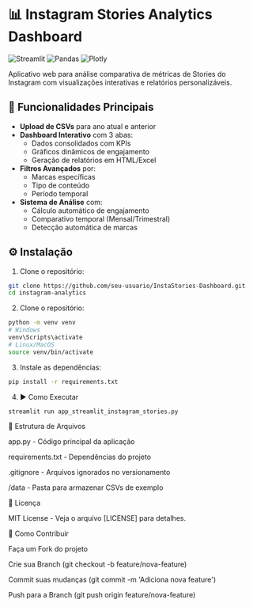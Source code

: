 # 📊 Instagram Stories Analytics Dashboard

![Streamlit](https://img.shields.io/badge/Streamlit-FF4B4B?style=for-the-badge&logo=Streamlit&logoColor=white)
![Pandas](https://img.shields.io/badge/Pandas-2C2D72?style=for-the-badge&logo=pandas&logoColor=white)
![Plotly](https://img.shields.io/badge/Plotly-239120?style=for-the-badge&logo=plotly&logoColor=white)

Aplicativo web para análise comparativa de métricas de Stories do Instagram com visualizações interativas e relatórios personalizáveis.

## 🚀 Funcionalidades Principais

- **Upload de CSVs** para ano atual e anterior
- **Dashboard Interativo** com 3 abas:
  - Dados consolidados com KPIs
  - Gráficos dinâmicos de engajamento
  - Geração de relatórios em HTML/Excel
- **Filtros Avançados** por:
  - Marcas específicas
  - Tipo de conteúdo
  - Período temporal
- **Sistema de Análise** com:
  - Cálculo automático de engajamento
  - Comparativo temporal (Mensal/Trimestral)
  - Detecção automática de marcas

## ⚙️ Instalação

1. Clone o repositório:
```bash
git clone https://github.com/seu-usuario/InstaStories-Dashboard.git
cd instagram-analytics
```
2. Clone o repositório:
```bash
python -m venv venv
# Windows
venv\Scripts\activate
# Linux/MacOS
source venv/bin/activate
```
3. Instale as dependências:
```bash
pip install -r requirements.txt
```
4. ▶️ Como Executar
```bash
streamlit run app_streamlit_instagram_stories.py
```
📂 Estrutura de Arquivos

app.py - Código principal da aplicação

requirements.txt - Dependências do projeto

.gitignore - Arquivos ignorados no versionamento

/data - Pasta para armazenar CSVs de exemplo

📄 Licença

MIT License - Veja o arquivo [LICENSE] para detalhes.

🤝 Como Contribuir

Faça um Fork do projeto

Crie sua Branch (git checkout -b feature/nova-feature)

Commit suas mudanças (git commit -m 'Adiciona nova feature')

Push para a Branch (git push origin feature/nova-feature)
